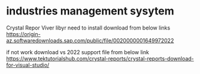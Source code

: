 # industries management sysytem

Crystal Repor Viver libyr need to install download from below links
https://origin-az.softwaredownloads.sap.com/public/file/0020000001649972022

if not work download vs 2022 support file from below link
https://www.tektutorialshub.com/crystal-reports/crystal-reports-download-for-visual-studio/
